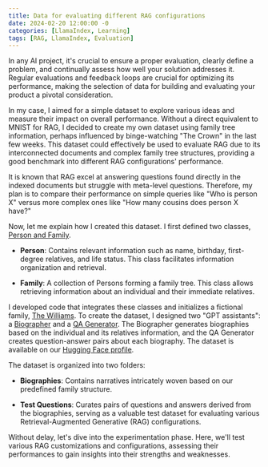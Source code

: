 ```yaml
---
title: Data for evaluating different RAG configurations
date: 2024-02-20 12:00:00 -0
categories: [LlamaIndex, Learning]
tags: [RAG, LlamaIndex, Evaluation]
---
```


In any AI project, it's crucial to ensure a proper evaluation, clearly define a problem, and continually assess how well your solution addresses it. Regular evaluations and feedback loops are crucial for optimizing its performance, making the selection of data for building and evaluating your product a pivotal consideration.

In my case, I aimed for a simple dataset to explore various ideas and measure their impact on overall performance. Without a direct equivalent to MNIST for RAG, I decided to create my own dataset using family tree information, perhaps influenced by binge-watching "The Crown" in the last few weeks. This dataset could effectively be used to evaluate RAG due to its interconnected documents and complex family tree structures, providing a good benchmark into different RAG configurations' performance.

It is known that RAG excel at answering questions found directly in the indexed documents but struggle with meta-level questions. Therefore, my plan is to compare their performance on simple queries like "Who is person X" versus more complex ones like "How many cousins does person X have?"

Now, let me explain how I created this dataset. I first defined two classes, [Person and Family](https://github.com/bubl-ai/llamaindex-project/blob/main/bubls/bubls/synthetic_data/family_tree.py). 

- **Person**: Contains relevant information such as name, birthday, first-degree relatives, and life status. This class facilitates information organization and retrieval.

- **Family**: A collection of Persons forming a family tree. This class allows retrieving information about an individual and their immediate relatives.

I developed code that integrates these classes and initializes a fictional family, [The Williams](https://github.com/bubl-ai/llamaindex-project/blob/main/builders/family_tree_synthetic_data/williams_family.py). To create the dataset, I designed two "GPT assistants": a [Biographer](https://github.com/bubl-ai/llamaindex-project/blob/main/bubls/bubls/openai_assistants/biographer.py) and a [QA Generator](https://github.com/bubl-ai/llamaindex-project/blob/main/bubls/bubls/openai_assistants/qa_generator.py). The Biographer generates biographies based on the individual and its relatives information, and the QA Generator creates question-answer pairs about each biography. The dataset is available on our [Hugging Face profile](https://huggingface.co/datasets/bubl-ai/williams_family_tree).

The dataset is organized into two folders:

- **Biographies**: Contains narratives intricately woven based on our predefined family structure.

- **Test Questions**: Curates pairs of questions and answers derived from the biographies, serving as a valuable test dataset for evaluating various Retrieval-Augmented Generative (RAG) configurations.

Without delay, let's dive into the experimentation phase. Here, we'll test various RAG customizations and configurations, assessing their performances to gain insights into their strengths and weaknesses.